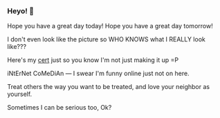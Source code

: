 ### Heyo! 👋

Hope you have a great day today!
Hope you have a great day tomorrow!

I don't even look like the picture so WHO KNOWS what I REALLY look like???

Here's my [cert](https://www.credly.com/badges/dc107cd5-6665-4e41-9cf0-406a25a9813c?source=linked_in_profile) just so you know I'm not just making it up =P

iNtErNet CoMeDiAn — I swear I'm funny online just not on here.

Treat others the way you want to be treated, and love your neighbor as yourself.

Sometimes I can be serious too, Ok?
